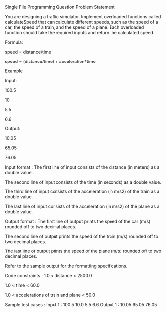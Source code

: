 Single File Programming Question
Problem Statement



You are designing a traffic simulator. Implement overloaded functions called calculateSpeed that can calculate different speeds, such as the speed of a car, the speed of a train, and the speed of a plane. Each overloaded function should take the required inputs and return the calculated speed.



Formula:

speed = distance/time

speed = (distance/time) + acceleration*time



Example



Input:

100.5

10

5.5

6.6



Output:

10.05

65.05

76.05

Input format :
The first line of input consists of the distance (in meters) as a double value.

The second line of input consists of the time (in seconds) as a double value.

The third line of input consists of the acceleration (in m/s2) of the train as a double value.

The last line of input consists of the acceleration (in m/s2) of the plane as a double value.

Output format :
The first line of output prints the speed of the car (m/s) rounded off to two decimal places.

The second line of output prints the speed of the train (m/s) rounded off to two decimal places.

The last line of output prints the speed of the plane (m/s) rounded off to two decimal places.



Refer to the sample output for the formatting specifications.

Code constraints :
1.0 < distance < 2500.0

1.0 < time < 60.0

1.0 < accelerations of train and plane < 50.0

Sample test cases :
Input 1 :
100.5
10.0
5.5
6.6
Output 1 :
10.05
65.05
76.05